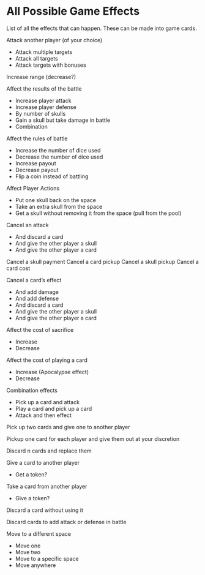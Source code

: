 # All Possible Game Effects

List of all the effects that can happen. These can be made into game cards. 

Attack another player (of your choice)
- Attack multiple targets 
- Attack all targets 
- Attack targets with bonuses 

Increase range (decrease?)

Affect the results of the battle 
  - Increase player attack 
  - Increase player defense 
  - By number of skulls 
  - Gain a skull but take damage in battle 
  - Combination 

Affect the rules of battle
  - Increase the number of dice used 
  - Decrease the number of dice used 
  - Increase payout 
  - Decrease payout 
  - Flip a coin instead of battling 

Affect Player Actions  
  - Put one skull back on the space 
  - Take an extra skull from the space 
  - Get a skull without removing it from the space (pull from the pool)

Cancel an attack 
  - And discard a card 
  - And give the other player a skull
  - And give the other player a card 

Cancel a skull payment 
Cancel a card pickup 
Cancel a skull pickup 
Cancel a card cost 

Cancel a card’s effect 
  - And add damage
  - And add defense
  - And discard a card 
  - And give the other player a skull
  - And give the other player a card 

Affect the cost of sacrifice 
  - Increase 
  - Decrease 

Affect the cost of playing a card
  - Increase (Apocalypse effect)
  - Decrease 

Combination effects
  - Pick up a card and attack 
  - Play a card and pick up a card
  - Attack and then effect 

Pick up two cards and give one to another player 

Pickup one card for each player and give them out at your discretion 

Discard n cards and replace them 

Give a card to another player 
  - Get a token?

Take a card from another player 
  - Give a token?

Discard a card without using it 

Discard cards to add attack or defense in battle 

Move to a different space 
  - Move one 
  - Move two 
  - Move to a specific space 
  - Move anywhere 
